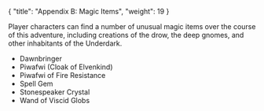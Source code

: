 {
  "title": "Appendix B: Magic Items",
  "weight": 19
}

Player characters can find a number of unusual magic items over the course of this adventure, including creations of the drow, the deep gnomes, and other inhabitants of the Underdark.

- <fetch-data type="item">Dawnbringer</fetch-data>
- <fetch-data type="item">Piwafwi (Cloak of Elvenkind)</fetch-data>
- <fetch-data type="item">Piwafwi of Fire Resistance</fetch-data>
- <fetch-data type="item">Spell Gem</fetch-data>
- <fetch-data type="item">Stonespeaker Crystal</fetch-data>
- <fetch-data type="item">Wand of Viscid Globs</fetch-data>